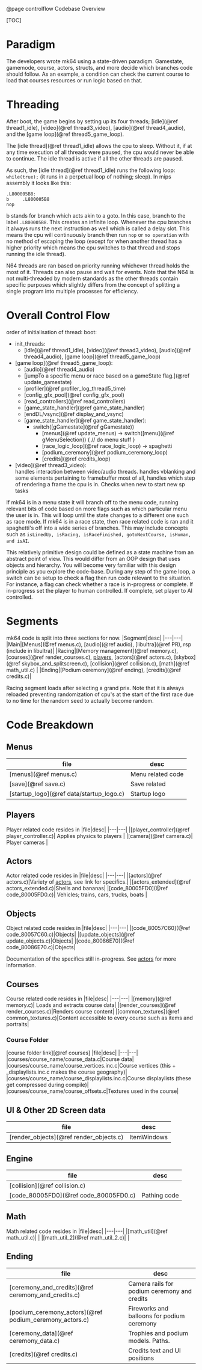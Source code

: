 @page controlflow Codebase Overview

[TOC]

# Paradigm
The developers wrote mk64 using a state-driven paradigm. Gamestate, gamemode, course, actors, structs, and more decide which branches code should follow. As an example, a condition can check the current course to load that courses resources or run logic based on that.

# Threading
After boot, the game begins by setting up its four threads; [idle](@ref thread1_idle), [video](@ref thread3_video), [audio](@ref thread4_audio), and the [game loop](@ref thread5_game_loop).

The [idle thread](@ref thread1_idle) allows the cpu to sleep. Without it, if at any time execution of all threads were paused, the cpu would never be able to continue. The idle thread is active if all the other threads are paused.

As such, the [idle thread](@ref thread1_idle) runs the following loop: `while(true);` (it runs in a perpetual loop of nothing; sleep). In mips assembly it looks like this:
```
.L800005B8:
b     .L800005B8
nop   
```
b stands for branch which acts akin to a goto. In this case, branch to the label `.L800005B8`. This creates an infinite loop. Whenever the cpu branches it always runs the next instruction as well which is called a delay slot. This means the cpu will continuously branch then run `nop` or `no operation` with no method of escaping the loop (except for when another thread has a higher priority which means the cpu switches to that thread and stops running the idle thread).

N64 threads are ran based on priority running whichever thread holds the most of it. Threads can also pause and wait for events. Note that the N64 is not multi-threaded by modern standards as the other threads contain specific purposes which slightly differs from the concept of splitting a single program into multiple processes for efficiency.

# Overall Control Flow
order of initialisation of thread:
boot:
* init_threads:<br />
  * [idle](@ref thread1_idle), [video](@ref thread3_video), [audio](@ref thread4_audio), [game loop](@ref thread5_game_loop)<br />
* [game loop](@ref thread5_game_loop):<br />
  * [audio](@ref thread4_audio)<br />
  * [jumpTo a specific menu or race based on a gameState flag.](@ref update_gamestate)<br />
  * [profiler](@ref profiler_log_thread5_time)<br />
  * [config_gfx_pool](@ref config_gfx_pool)<br />
  * [read_controllers](@ref read_controllers)<br />
  * [game_state_handler](@ref game_state_handler)<br />
  * [endDL/vsync](@ref display_and_vsync)<br />
  * [game_state_handler](@ref game_state_handler):<br />
    * switch([gGamestate](@ref gGamestate))<br />
      * [menus](@ref update_menus) -> switch([menu](@ref gMenuSelection)) { // do menu stuff }<br />
      * [race_logic_loop](@ref race_logic_loop) -> spaghetti<br />
      * [podium_ceremony](@ref podium_ceremony_loop)<br />
      * [credits](@ref credits_loop)<br />
* [video](@ref thread3_video):<br />
  handles interaction between video/audio threads.
  handles vblanking and some elements pertaining to framebuffer
  most of all, handles which step of rendering a frame the cpu is in.
  Checks when new to start new sp tasks


If mk64 is in a menu state it will branch off to the menu code, running relevant bits of code based on more flags such as which particular menu the user is in. This will loop until the state changes to a different one such as race mode. If mk64 is in a race state, then race related code is ran and it spaghetti's off into a wide series of branches. This may include concepts such as `isLinedUp, isRacing, isRaceFinished, gotoNextCourse, isHuman, and isAI`.

This relatively primitive design could be defined as a state machine from an abstract point of view. This would differ from an OOP design that uses objects and hierarchy. You will become very familiar with this design principle as you explore the code-base. During any step of the game loop, a switch can be setup to check a flag then run code relevant to the situation. For instance, a flag can check whether a race is in-progress or complete. If in-progress set the player to human controlled. If complete, set player to AI controlled.

# Segments
mk64 code is split into three sections for now.
|Segment|desc|
|---|---|
|Main|[Menus](@ref menus.c), [audio](@ref audio), [libultra](@ref PR), rsp (include in libultra)|
|Racing|[Memory management](@ref memory.c), [courses](@ref render_courses.c), [players](player_controller.c), [actors](@ref actors.c), [skybox](@ref skybox_and_splitscreen.c), [collision](@ref collision.c), [math](@ref math_util.c) |
|Ending|[Podium ceremony](@ref ending), [credits](@ref credits.c)|

Racing segment loads after selecting a grand prix. Note that it is always reloaded preventing randomization of cpu's at the start of the first race due to no time for the random seed to actually become random.

# Code Breakdown

## Menus
|file|desc|
|---|---|
|[menus](@ref menus.c)| Menu related code |
|[save](@ref save.c)| Save related |
|[startup_logo](@ref data/startup_logo.c)|Startup logo|

## Players
Player related code resides in
|file|desc|
|---|---|
|[player_controller](@ref player_controller.c)| Applies physics to players |
|[camera](@ref camera.c)| Player cameras |

## Actors
Actor related code resides in
|file|desc|
|---|---|
|[actors](@ref actors.c)|Variety of [actors](actorsmenu.html), see link for specifics.|
|[actors_extended](@ref actors_extended.c)|Shells and bananas|
|[code_80005FD0](@ref code_80005FD0.c)| Vehicles; trains, cars, trucks, boats |

## Objects
Object related code resides in
|file|desc|
|---|---|
|[code_80057C60](@ref code_80057C60.c)|Objects|
|[update_objects](@ref update_objects.c)|Objects|
|[code_80086E70](@ref code_80086E70.c)|Objects|

Documentation of the specifics still in-progress. See [actors](actorsmenu.html) for more information.

## Courses
Course related code resides in
|file|desc|
|---|---|
|[memory](@ref memory.c)| Loads and extracts course data|
|[render_courses](@ref render_courses.c)|Renders course content|
|[common_textures](@ref common_textures.c)|Content accessible to every course such as items and portraits|

### Course Folder
[course folder link][@ref courses]
|file|desc|
|---|---|
|courses/course_name/course_data.c|Course data|
|courses/course_name/course_vertices.inc.c|Course vertices (this + _displaylists.inc.c makes the course geography)|
|courses/course_name/course_displaylists.inc.c|Course displaylists (these get compressed during compile)|
|courses/course_name/course_offsets.c|Textures used in the course|

## UI & Other 2D Screen data
|file|desc|
|---|---|
|[render_objects](@ref render_objects.c)|ItemWindows|

## Engine
|file|desc|
|---|---|
|[collision](@ref collision.c)| |
|[code_80005FD0](@ref code_80005FD0.c)| Pathing code |

## Math
Math related code resides in
|file|desc|
|---|---|
|[math_util](@ref math_util.c)| |
|[math_util_2](@ref math_util_2.c)| |  

## Ending
|file|desc|
|---|---|
|[ceremony_and_credits](@ref ceremony_and_credits.c)|Camera rails for podium ceremony and credits|
|[podium_ceremony_actors](@ref podium_ceremony_actors.c)|Fireworks and balloons for podium ceremony|
|[ceremony_data](@ref ceremony_data.c)|Trophies and podium models. Paths.|
|[credits](@ref credits.c)|Credits text and UI positions|  
